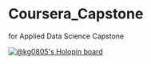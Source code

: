 # Coursera_Capstone
for Applied Data Science Capstone

[![@kg0805's Holopin board](https://holopin.io/api/user/board?user=kg0805)](https://holopin.io/@kg0805)
